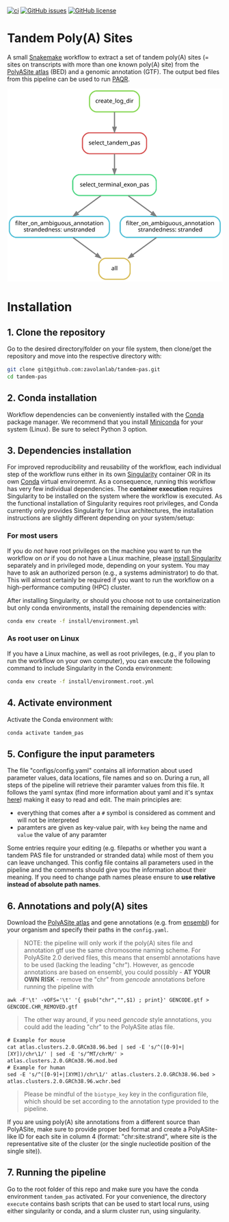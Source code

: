 [![ci](https://github.com/zavolanlab/tandem-pas/workflows/CI/badge.svg?branch=main)](https://github.com/zavolanlab/tandem-pas/actions?query=workflow%3ACI)
[![GitHub issues](https://img.shields.io/github/issues/zavolanlab/tandem-pas)](https://github.com/zavolanlab/tandem-pas/issues)
[![GitHub license](https://img.shields.io/github/license/zavolanlab/tandem-pas)](https://github.com/zavolanlab/tandem-pas/blob/main/LICENSE)

# Tandem Poly(A) Sites

A small [Snakemake][snakemake] workflow to extract a set of tandem poly(A) sites (= sites on transcripts with more than one known poly(A) site) from the [PolyASite atlas][polyasite-atlas] (BED) and a genomic annotation (GTF). The output bed files from this pipeline can be used to run [PAQR][paqr].

![rule_graph][rule-graph]

# Installation

## 1. Clone the repository

Go to the desired directory/folder on your file system, then clone/get the 
repository and move into the respective directory with:

```bash
git clone git@github.com:zavolanlab/tandem-pas.git
cd tandem-pas
```

## 2. Conda installation

Workflow dependencies can be conveniently installed with the [Conda][conda]
package manager. We recommend that you install [Miniconda][miniconda-installation] 
for your system (Linux). Be sure to select Python 3 option. 

## 3. Dependencies installation

For improved reproducibility and reusability of the workflow,
each individual step of the workflow runs either in its own [Singularity][singularity]
container OR in its own [Conda][conda] virtual environemnt. 
As a consequence, running this workflow has very few individual dependencies. 
The **container execution** requires Singularity to be installed on the system where the workflow is executed. 
As the functional installation of Singularity requires root privileges, and Conda currently only provides Singularity
for Linux architectures, the installation instructions are slightly different depending on your system/setup:

### For most users

If you do *not* have root privileges on the machine you want
to run the workflow on *or* if you do not have a Linux machine, please [install
Singularity][singularity-install] separately and in privileged mode, depending
on your system. You may have to ask an authorized person (e.g., a systems
administrator) to do that. This will almost certainly be required if you want
to run the workflow on a high-performance computing (HPC) cluster. 

After installing Singularity, or should you choose not to use containerization but only conda environments, install the remaining dependencies with:
```bash
conda env create -f install/environment.yml
```


### As root user on Linux

If you have a Linux machine, as well as root privileges, (e.g., if you plan to
run the workflow on your own computer), you can execute the following command
to include Singularity in the Conda environment:

```bash
conda env create -f install/environment.root.yml
```

## 4. Activate environment

Activate the Conda environment with:

```bash
conda activate tandem_pas
```


## 5. Configure the input parameters
The file "configs/config.yaml" contains all information about used parameter values, data locations, file names and so on. During a run, all steps of the pipeline will retrieve their paramter values from this file. It follows the yaml syntax (find more information about yaml and it's syntax [here](http://www.yaml.org/)) making it easy to read and edit. The main principles are:
  - everything that comes after a `#` symbol is considered as comment and will not be interpreted
  - paramters are given as key-value pair, with `key` being the name and `value` the value of any paramter


Some entries require your editing (e.g. filepaths or whether you want a tandem PAS file for unstranded or stranded data) while most of them you can leave unchanged. This config file contains all parameters used in the pipeline and the comments should give you the information about their meaning. If you need to change path names please ensure to **use relative instead of absolute path names**.

## 6. Annotations and poly(A) sites
Download the [PolyASite atlas][polyasite-atlas] and gene annotations (e.g. from [ensembl][ensembl]) for your organism and specify their paths in the `config.yaml`. 

> NOTE: the pipeline will only work if the poly(A) sites file and annotation gtf use the same chromosome naming scheme. For PolyASite 2.0 derived files, this means that ensembl annotations have to be used (lacking the leading "chr"). However, as gencode annotations are based on ensembl, you could possibly - **AT YOUR OWN RISK** - remove the "chr" from *gencode* annotations before running the pipeline with
```
awk -F'\t' -vOFS='\t' '{ gsub("chr","",$1) ; print}' GENCODE.gtf > GENCODE.CHR_REMOVED.gtf
``` 
> The other way around, if you need *gencode* style annotations, you could add the leading "chr" to the PolyASite atlas file.   
```
# Example for mouse
cat atlas.clusters.2.0.GRCm38.96.bed | sed -E 's/^([0-9]+|[XY])/chr\1/' | sed -E 's/^MT/chrM/' > atlas.clusters.2.0.GRCm38.96.mod.bed
# Example for human
sed -E 's/^([0-9]+|[XYM])/chr\1/' atlas.clusters.2.0.GRCh38.96.bed > atlas.clusters.2.0.GRCh38.96.wchr.bed
```
> Please be mindful of the `biotype_key` key in the configuration file, which should be set according to the annotation type provided to the pipeline.

If you are using poly(A) site annotations from a different source than PolyASite, make sure to provide proper bed format and create a PolyASite-like ID for each site in column 4 (format: "chr:site:strand", where site is the representative site of the cluster (or the single nucleotide position of the single site)).


## 7. Running the pipeline
Go to the root folder of this repo and make sure you have the conda environment `tandem_pas` activated. For your convenience, the directory `execute` contains bash scripts that can be used to start local runs, using either singularity or conda, and a slurm cluster run, using singularity.

[polyasite-atlas]: <https://polyasite.unibas.ch/atlas>
[conda]: <https://docs.conda.io/projects/conda/en/latest/index.html>
[miniconda-installation]: <https://docs.conda.io/en/latest/miniconda.html>
[rule-graph]: images/dag.svg
[snakemake]: <https://snakemake.readthedocs.io/en/stable/>
[singularity]: <https://sylabs.io/singularity/>
[singularity-install]: <https://sylabs.io/guides/3.5/admin-guide/installation.html>
[slurm]: <https://slurm.schedmd.com/documentation.html>
[ensembl]: <https://www.ensembl.org/index.html>
[paqr]: <https://github.com/zavolanlab/PAQR_KAPAC>